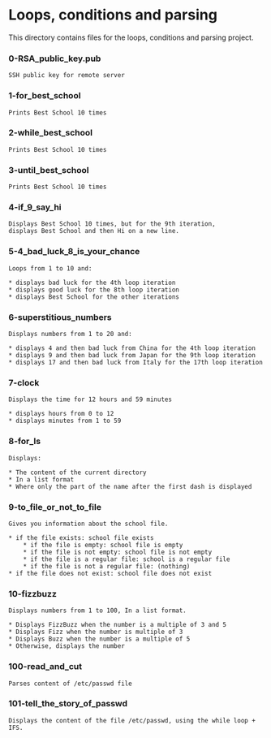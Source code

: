# Loops, conditions and parsing

This directory contains files for the loops, conditions and parsing project.

### 0-RSA_public_key.pub

	SSH public key for remote server

### 1-for_best_school

	Prints Best School 10 times

### 2-while_best_school

	Prints Best School 10 times

### 3-until_best_school

	Prints Best School 10 times

### 4-if_9_say_hi

	Displays Best School 10 times, but for the 9th iteration,
	displays Best School and then Hi on a new line.

### 5-4_bad_luck_8_is_your_chance

	Loops from 1 to 10 and:

	* displays bad luck for the 4th loop iteration
	* displays good luck for the 8th loop iteration
	* displays Best School for the other iterations

### 6-superstitious_numbers

	Displays numbers from 1 to 20 and:

	* displays 4 and then bad luck from China for the 4th loop iteration
	* displays 9 and then bad luck from Japan for the 9th loop iteration
	* displays 17 and then bad luck from Italy for the 17th loop iteration

### 7-clock

	Displays the time for 12 hours and 59 minutes

	* displays hours from 0 to 12
	* displays minutes from 1 to 59

### 8-for_ls

	Displays:

	* The content of the current directory
	* In a list format
	* Where only the part of the name after the first dash is displayed

### 9-to_file_or_not_to_file

	Gives you information about the school file.

	* if the file exists: school file exists
		* if the file is empty: school file is empty
		* if the file is not empty: school file is not empty
		* if the file is a regular file: school is a regular file
		* if the file is not a regular file: (nothing)
	* if the file does not exist: school file does not exist

### 10-fizzbuzz

	Displays numbers from 1 to 100, In a list format.

	* Displays FizzBuzz when the number is a multiple of 3 and 5
	* Displays Fizz when the number is multiple of 3
	* Displays Buzz when the number is a multiple of 5
	* Otherwise, displays the number

### 100-read_and_cut

	Parses content of /etc/passwd file

### 101-tell_the_story_of_passwd

	Displays the content of the file /etc/passwd, using the while loop + IFS.
